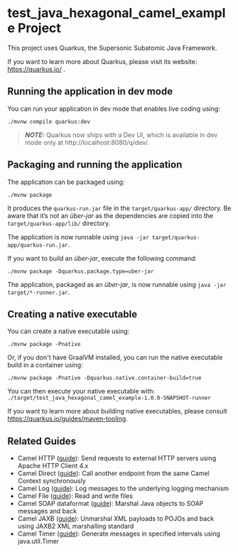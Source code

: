# test_java_hexagonal_camel_example Project

This project uses Quarkus, the Supersonic Subatomic Java Framework.

If you want to learn more about Quarkus, please visit its website: https://quarkus.io/ .

## Running the application in dev mode

You can run your application in dev mode that enables live coding using:
```shell script
./mvnw compile quarkus:dev
```

> **_NOTE:_**  Quarkus now ships with a Dev UI, which is available in dev mode only at http://localhost:8080/q/dev/.

## Packaging and running the application

The application can be packaged using:
```shell script
./mvnw package
```
It produces the `quarkus-run.jar` file in the `target/quarkus-app/` directory.
Be aware that it’s not an _über-jar_ as the dependencies are copied into the `target/quarkus-app/lib/` directory.

The application is now runnable using `java -jar target/quarkus-app/quarkus-run.jar`.

If you want to build an _über-jar_, execute the following command:
```shell script
./mvnw package -Dquarkus.package.type=uber-jar
```

The application, packaged as an _über-jar_, is now runnable using `java -jar target/*-runner.jar`.

## Creating a native executable

You can create a native executable using: 
```shell script
./mvnw package -Pnative
```

Or, if you don't have GraalVM installed, you can run the native executable build in a container using: 
```shell script
./mvnw package -Pnative -Dquarkus.native.container-build=true
```

You can then execute your native executable with: `./target/test_java_hexagonal_camel_example-1.0.0-SNAPSHOT-runner`

If you want to learn more about building native executables, please consult https://quarkus.io/guides/maven-tooling.

## Related Guides

- Camel HTTP ([guide](https://camel.apache.org/camel-quarkus/latest/reference/extensions/http.html)): Send requests to external HTTP servers using Apache HTTP Client 4.x
- Camel Direct ([guide](https://camel.apache.org/camel-quarkus/latest/reference/extensions/direct.html)): Call another endpoint from the same Camel Context synchronously
- Camel Log ([guide](https://camel.apache.org/camel-quarkus/latest/reference/extensions/log.html)): Log messages to the underlying logging mechanism
- Camel File ([guide](https://camel.apache.org/camel-quarkus/latest/reference/extensions/file.html)): Read and write files
- Camel SOAP dataformat ([guide](https://camel.apache.org/camel-quarkus/latest/reference/extensions/soap.html)): Marshal Java objects to SOAP messages and back
- Camel JAXB ([guide](https://camel.apache.org/camel-quarkus/latest/reference/extensions/jaxb.html)): Unmarshal XML payloads to POJOs and back using JAXB2 XML marshalling standard
- Camel Timer ([guide](https://camel.apache.org/camel-quarkus/latest/reference/extensions/timer.html)): Generate messages in specified intervals using java.util.Timer
